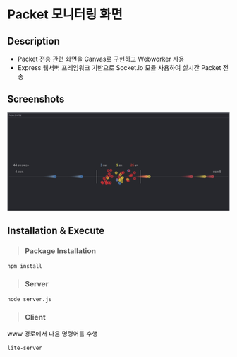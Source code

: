 # __Packet 모니터링 화면__
## __Description__

- Packet 전송 관련 화면을 Canvas로 구현하고 Webworker 사용 
- Express 웹서버 프레임워크 기반으로 Socket.io 모듈 사용하여 실시간 Packet 전송

## __Screenshots__
![packet_view](www/images/packet_view.png)

## __Installation & Execute__
> ### Package Installation
    npm install
> ### Server
    node server.js
> ### Client
www 경로에서 다음 명령어를 수행
    
    lite-server